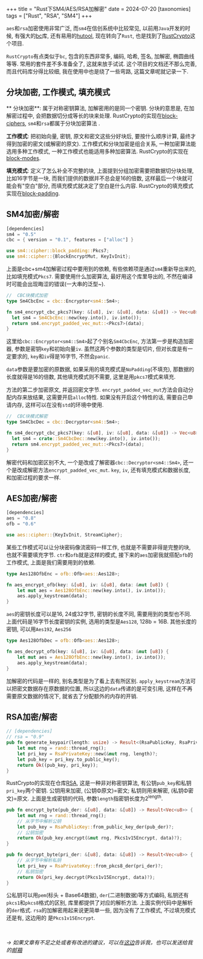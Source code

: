 +++
title = "Rust下SM4/AES/RSA加解密"
date = 2024-07-20
[taxonomies]
tags = ["Rust", "RSA",  "SM4"]
+++

`aes`和`rsa`加密使用非常广泛, 而`sm4`在信创系统中比较常见, 以前用`Java`开发的时候, 有强大的[bc](https://github.com/bcgit/bc-java)库, 还有易用的[hutool](https://github.com/dromara/hutool), 现在转向了`Rust`, 也是找到了[RustCrypto](https://github.com/RustCrypto)这个项目.

`RustCrypto`有点类似于`bc`, 包含的东西非常多, 编码, 哈希, 签名, 加解密, 椭圆曲线等等. 常用的套件差不多准备全了, 这就来放手试试. 这个项目的文档还不那么完善, 而且代码库分得比较细, 我在使用中也是绕了一些弯路, 这篇文章呢就记录一下.

<!-- more -->

## 分块加密, 工作模式, 填充模式

**  分块加密**: 属于对称密钥算法, 加解密用的是同一个密钥. 分块的意思是, 在加解密过程中, 会把数据切分成等长的块来处理. RustCrypto的实现在[block-ciphers](https://github.com/RustCrypto/block-ciphers), `sm4`和`rsa`都属于分块加密算法    .

**工作模式**: 把初始向量, 密钥, 原文和密文这些分好块后, 要按什么顺序计算, 最终才得到加密的密文(或解密的原文). 工作模式和分块加密是组合关系, 一种加密算法能选用多种工作模式, 一种工作模式也能适用多种加密算法. RustCrypto的实现在[block-modes](https://github.com/RustCrypto/block-modes).

**填充模式**: 定义了怎么补全不完整的块, 上面提到分组加密需要把数据切分块处理, 比如16字节是一块, 而我们提供的数据并不总会是16的倍数, 这样最后一个块就可能会有"空白"部分, 而填充模式就决定了空白是什么内容. RustCrypto的填充模式实现在[block-padding](https://github.com/RustCrypto/utils/blob/master/block-padding/src/lib.rs).


## SM4加密/解密

```rust
[dependencies]
sm4 = "0.5"
cbc = { version = "0.1", features = ["alloc"] }

use sm4::cipher::block_padding::Pkcs7;
use sm4::cipher::{BlockEncryptMut, KeyIvInit};
```

上面是cbc+sm4加解密过程中要用到的依赖, 有些依赖项是通过`sm4`重新导出来的, 比如填充模式`Pkcs7`. 需要使用什么加密算法, 最好用这个库里导出的, 不然在编译时可能会出现晦涩的错误(一大串的泛型~).

```rust
//  CBC块模式加密
type Sm4CbcEnc = cbc::Encryptor<sm4::Sm4>;

fn sm4_encrypt_cbc_pkcs7(key: &[u8], iv: &[u8], data: &[u8]) -> Vec<u8> {
  let sm4 = Sm4CbcEnc::new(key.into(), iv.into());
  return sm4.encrypt_padded_vec_mut::<Pkcs7>(data);
}
```

这里给`cbc::Encryptor<sm4::Sm4>`起了个别名`Sm4CbcEnc`, 方法第一步是构造加密器, 参数是密钥`key`和初始向量`iv`. 虽然这两个参数的类型是切片, 但对长度是有一定要求的, `key`和`iv`得是16字节, 不然会`panic`. 

`data`参数是要加密的原数据, 如果采用的填充模式是`NoPadding`(不填充), 那数据的长度就得是16的倍数, 其他填充模式则不需要, 这里是用`pkcs7`模式来填充.

方法的第二步加密原文, 并返回密文字节. `encrypt_padded_vec_mut`方法会自动分配内存来放结果, 这需要开启`alloc`特性. 如果没有开启这个特性的话, 需要自己申请内存, 这样可以在没有`std`的环境中使用.


```rust
//  CBC块模式解密
type Sm4CbcDec = cbc::Decryptor<sm4::Sm4>;

fn sm4_decrypt_cbc_pkcs7(key: &[u8], iv: &[u8], data: &[u8]) -> Vec<u8> {
  let sm4 = crate::Sm4CbcDec::new(key.into(), iv.into());
  return sm4.encrypt_padded_vec_mut::<Pkcs7>(data);
}

```

解密代码和加密区别不大, 一个是改成了解密器`cbc::Decryptor<sm4::Sm4>`, 还一个是改成解密方法`encrypt_padded_vec_mut`. `key`, `iv`, 还有填充模式和数据长度, 和加密过程的要求一样.

## AES加密/解密

```rust
[dependencies]
aes = "0.8"
ofb = "0.6"

use aes::cipher::{KeyIvInit, StreamCipher};
```

某些工作模式可以让分块密码像流密码一样工作, 也就是不需要非得是完整的块, 也就不需要填充字节. `ctr`和`ofb`就是这样的模式, 接下来的`aes`加密我就搭配`ofb`的工作模式, 上面是我们需要用到的依赖. 

```rust
type Aes128OfbEnc = ofb::Ofb<aes::Aes128>;

fn aes_encrypt_ofb(key: &[u8], iv: &[u8], data: &mut [u8]) {
    let mut aes = Aes128OfbEnc::new(key.into(), iv.into());
    aes.apply_keystream(data);
}
```

`aes`的密钥长度可以是16, 24或32字节, 密钥的长度不同, 需要用到的类型也不同. 上面代码是16字节长度密钥的实例, 选用的类型是`Aes128`, 128b = 16B. 其他长度的密钥, 可以用`Aes192`, `Aes256`


```rust
type Aes128OfbDec = ofb::Ofb<aes::Aes128>;

fn aes_decrypt_ofb(key: &[u8], iv: &[u8], data: &mut [u8]) {
    let mut aes = Aes128OfbEnc::new(key.into(), iv.into());
    aes.apply_keystream(data);
}
```

加解密的代码是一样的, 别名类型是为了看上去有所区别. `apply_keystream`方法可以把密文数据存在原数据的位置, 所以这边的`data`传递的是可变引用, 这样在不再需要原文数据的情况下, 就省去了分配额外的内存的开销.

## RSA加密/解密

```rust
// [dependencies] 
// rsa = "0.9"
pub fn generate_keypair(length: usize) -> Result<(RsaPublicKey, RsaPrivateKey)> {
    let mut rng = rand::thread_rng();
    let pri_key = RsaPrivateKey::new(&mut rng, length)?;
    let pub_key = pri_key.to_public_key();
    return Ok((pub_key, pri_key));
}
```

RustCrypto的实现在仓库[RSA](https://github.com/RustCrypto/RSA), 这是一种非对称密钥算法, 有公钥`pub_key`和私钥`pri_key`两个密钥. 公钥用来加密, (公钥Φ原文)=密文; 私钥则用来解密, (私钥Φ密文)=原文. 上面是生成密钥的代码, 参数`length`指密钥长度为2<sup>length</sup>.

```rust
pub fn encrypt_byte(pub_der: &[u8], data: &[u8]) -> Result<Vec<u8>> {
    let mut rng = rand::thread_rng();
    // 从字节中解析公钥
    let pub_key = RsaPublicKey::from_public_key_der(pub_der)?;
    // 公钥加密
    return Ok(pub_key.encrypt(&mut rng, Pkcs1v15Encrypt, data)?);
}

pub fn decrypt_byte(pri_der: &[u8], data: &[u8]) -> Result<Vec<u8>> {
    // 从字节中解析私钥
    let pri_key = RsaPrivateKey::from_pkcs8_der(pri_der)?;
    // 私钥加密
    return Ok(pri_key.decrypt(Pkcs1v15Encrypt, data)?);
}
```
公私钥可以用`pem`(标头 + Base64数据), `der`(二进制数据)等方式编码, 私钥还有`pkcs1`和`pkcs8`格式的区别, 库里都提供了对应的解析方法. 上面实例代码中是解析 的`der`格式. `rsa`的加解密用起来说更简单一些, 因为没有了工作模式, 不过填充模式还是有, 这边用的  是`Pkcs1v15Encrypt`.
 

</br>

*-> 如果文章有不足之处或者有改进的建议，可以在[这边](https://github.com/dlzht/dlzht.github.io/discussions/12)告诉我，也可以发送给我的[邮箱](mailto:dlzht@protonmail.com)*